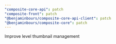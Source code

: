 ```yaml
---
"composite-core-api": patch
"composite-front": patch
"@benjaminbours/composite-core-api-client": patch
"@benjaminbours/composite-core": patch
---
```


Improve level thumbnail management
